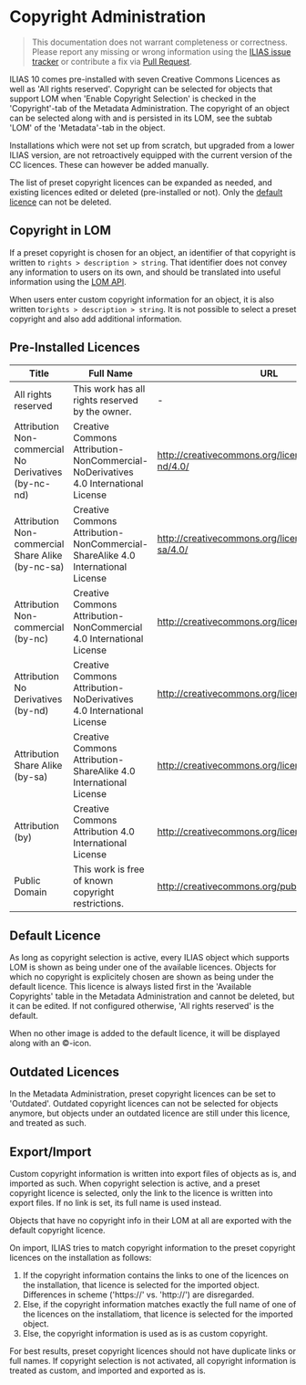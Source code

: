 # Copyright Administration

> This documentation does not warrant completeness or correctness. Please report any
missing or wrong information using the [ILIAS issue tracker](https://mantis.ilias.de)
or contribute a fix via [Pull Request](../../../docs/development/contributing.md#pull-request-to-the-repositories).

ILIAS 10 comes pre-installed with seven Creative Commons Licences as well
as 'All rights reserved'. Copyright can be selected for objects that support
LOM when 'Enable Copyright Selection' is checked in the 'Copyright'-tab
of the Metadata Administration. The copyright of an object can be selected
along with and is persisted in its LOM, see the subtab 'LOM' of the
'Metadata'-tab in the object.

Installations which were not set up from scratch, but upgraded from a
lower ILIAS version, are not retroactively equipped with the current
version of the CC licences. These can however be added manually. 

The list of preset copyright licences can be expanded as needed,
and existing licences edited or deleted (pre-installed or not).
Only the [default licence](#default-licence) can not be deleted.

## Copyright in LOM

If a preset copyright is chosen for an object, an identifier of
that copyright is written to `rights > description > string`.
That identifier does not convey any information to users on its own,
and should be translated into useful information using the
[LOM API](api.md).

When users enter custom copyright information for an object, it 
is also written to`rights > description > string`. It is not
possible to select a preset copyright and also add additional
information.

## Pre-Installed Licences

| Title                                                | Full Name                                                                          | URL                                               | Image URL                                                                   |
|------------------------------------------------------|------------------------------------------------------------------------------------|---------------------------------------------------|-----------------------------------------------------------------------------|
| All rights reserved                                  | This work has all rights reserved by the owner.                                    | -                                                 | -                                                                           |
| Attribution Non-commercial No Derivatives (by-nc-nd) | Creative Commons Attribution-NonCommercial-NoDerivatives 4.0 International License | http://creativecommons.org/licenses/by-nc-nd/4.0/ | https://mirrors.creativecommons.org/presskit/buttons/88x31/svg/by-nc-nd.svg |
| Attribution Non-commercial Share Alike (by-nc-sa)    | Creative Commons Attribution-NonCommercial-ShareAlike 4.0 International License    | http://creativecommons.org/licenses/by-nc-sa/4.0/ | https://mirrors.creativecommons.org/presskit/buttons/88x31/svg/by-nc-sa.svg |
| Attribution Non-commercial (by-nc)                   | Creative Commons Attribution-NonCommercial 4.0 International License               | http://creativecommons.org/licenses/by-nc/4.0/    | https://mirrors.creativecommons.org/presskit/buttons/88x31/svg/by-nc.svg    |
| Attribution No Derivatives (by-nd)                   | Creative Commons Attribution-NoDerivatives 4.0 International License               | http://creativecommons.org/licenses/by-nd/4.0/    | https://mirrors.creativecommons.org/presskit/buttons/88x31/svg/by-nd.svg    |
| Attribution Share Alike (by-sa)                      | Creative Commons Attribution-ShareAlike 4.0 International License                  | http://creativecommons.org/licenses/by-sa/4.0/    | https://mirrors.creativecommons.org/presskit/buttons/88x31/svg/by-sa.svg    |
| Attribution (by)                                     | Creative Commons Attribution 4.0 International License                             | http://creativecommons.org/licenses/by/4.0/       | https://mirrors.creativecommons.org/presskit/buttons/88x31/svg/by.svg       |
| Public Domain                                        | This work is free of known copyright restrictions.                                 | http://creativecommons.org/publicdomain/zero/1.0/ | https://mirrors.creativecommons.org/presskit/buttons/88x31/svg/cc-zero.svg  |

## Default Licence

As long as copyright selection is active, every ILIAS object which supports
LOM is shown as being under one of the available licences. Objects for which
no copyright is explicitely chosen are shown as being under the default
licence. This licence is always listed first in the 'Available Copyrights' table in
the Metadata Administration and cannot be deleted, but it can be edited. If 
not configured otherwise, 'All rights reserved' is the default.

When no other image is added to the default licence, it will be
displayed along with an ©-icon.

## Outdated Licences

In the Metadata Administration, preset copyright licences can
be set to 'Outdated'. Outdated copyright licences can not be
selected for objects anymore, but objects under an outdated
licence are still under this licence, and treated as such.

## Export/Import

Custom copyright information is written into export files of
objects as is, and imported as such. When copyright selection
is active, and a preset copyright licence is selected, only the
link to the licence is written into export files. If no link is
set, its full name is used instead.

Objects that have no copyright info in their LOM at all are
exported with the default copyright licence.

On import, ILIAS tries to match copyright information to the
preset copyright licences on the installation as follows:

1. If the copyright information contains the links to one of
the licences on the installation, that licence is selected for
the imported object. Differences in scheme ('https://' vs.
'http://') are disregarded.
2. Else, if the copyright information matches exactly the full
name of one of the licences on the installatiom, that licence
is selected for the imported object.
3. Else, the copyright information is used as is as custom
copyright.

For best results, preset copyright licences should not have
duplicate links or full names. If copyright selection is not
activated, all copyright information is treated as custom, and
imported and exported as is.
